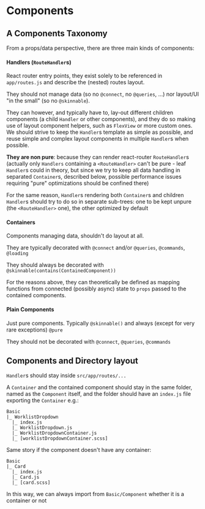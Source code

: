 # Components

## A Components Taxonomy

From a props/data perspective, there are three main kinds of components:

#### Handlers (`RouteHandler`s)

React router entry points, they exist solely to be referenced in `app/routes.js`
and describe the (nested) routes layout.

They should not manage data (so no `@connect`, no `@queries`, ...) nor layout/UI "in the small" (so no `@skinnable`).

They can however, and typically have to, lay-out different children components (a child `Handler` or other components), and they do so making use of layout component helpers, such as `FlexView` or more custom ones.
We should strive to keep the `Handler`s template as simple as possible, and reuse simple and complex layout components in multiple `Handler`s when possible.

**They are non pure**: because they can render react-router `RouteHandler`s
(actually only `Handlers` containing a `<RouteHandler>` can't be pure - leaf `Handler`s could in theory,
but since we try to keep all data handling in separated `Container`s, described below,
possible performance issues requiring "pure" optimizations should be confined there)

For the same reason, `Handler`s rendering both `Container`s and children `Handler`s should try to do so in separate sub-trees:
one to be kept unpure (the `<RouteHandler>` one), the other optimized by default

#### Containers

Components managing data, shouldn't do layout at all.

They are typically decorated with `@connect` and/or `@queries`, `@commands`, `@loading`

They should always be decorated with `@skinnable(contains(ContainedComponent))`

For the reasons above, they can theoretically be defined as mapping functions from connected (possibly async) state to `props` passed to the contained components.

#### Plain Components

Just pure components. Typically `@skinnable()` and always (except for very rare exceptions) `@pure`

They should not be decorated with `@connect`, `@queries`, `@commands`

## Components and Directory layout

`Handler`s should stay inside `src/app/routes/...`

A `Container` and the contained component should stay in the same folder, named as the `Component` itself,
and the folder should have an `index.js` file exporting the `Container` e.g.:
```
Basic
|_ WorklistDropdown
  |_ index.js
  |_ WorklistDropdown.js
  |_ WorklistDropdownContainer.js
  |_ [worklistDropdownContainer.scss]
```
Same story if the component doesn't have any container:
```
Basic
|_ Card
  |_ index.js
  |_ Card.js
  |_ [card.scss]
```
In this way, we can always import from `Basic/Component` whether it is a container or not


